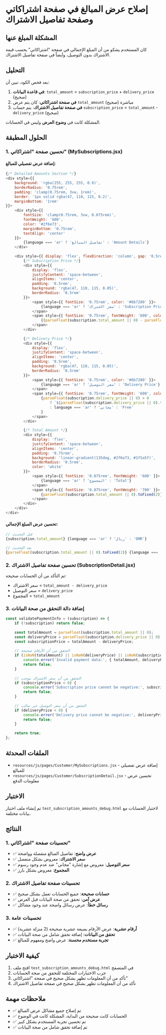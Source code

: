 # إصلاح عرض المبالغ في صفحة اشتراكاتي وصفحة تفاصيل الاشتراك

## المشكلة المبلغ عنها
كان المستخدم يشكو من أن المبلغ الإجمالي في صفحة "اشتراكاتي" يحسب قيمة الاشتراك بدون التوصيل، وأيضاً في صفحة تفاصيل الاشتراك.

## التحليل
بعد فحص الكود، تبين أن:

1. **في قاعدة البيانات**: `total_amount` = `subscription_price` + `delivery_price` (صحيح)
2. **في صفحة اشتراكاتي**: كان يتم عرض `total_amount` مباشرة (صحيح)
3. **في صفحة تفاصيل الاشتراك**: يتم حساب `subscription_price` = `total_amount` - `delivery_price` (صحيح)

المشكلة كانت في **وضوح العرض** وليس في الحسابات.

## الحلول المطبقة

### 1. تحسين صفحة "اشتراكاتي" (MySubscriptions.jsx)

#### إضافة عرض تفصيلي للمبالغ:
```javascript
{/* Detailed Amounts Section */}
<div style={{
    background: 'rgba(255, 255, 255, 0.9)',
    borderRadius: '0.75rem',
    padding: 'clamp(0.75rem, 3vw, 1rem)',
    border: '1px solid rgba(47, 110, 115, 0.2)',
    marginBottom: '1rem'
}}>
    <div style={{
        fontSize: 'clamp(0.75rem, 3vw, 0.875rem)',
        fontWeight: '600',
        color: '#2f6e73',
        marginBottom: '0.75rem',
        textAlign: 'center'
    }}>
        {language === 'ar' ? 'تفاصيل المبالغ' : 'Amount Details'}
    </div>
    
    <div style={{ display: 'flex', flexDirection: 'column', gap: '0.5rem' }}>
        {/* Subscription Price */}
        <div style={{
            display: 'flex',
            justifyContent: 'space-between',
            alignItems: 'center',
            padding: '0.5rem',
            background: 'rgba(47, 110, 115, 0.05)',
            borderRadius: '0.5rem'
        }}>
            <span style={{ fontSize: '0.75rem', color: '#6b7280' }}>
                {language === 'ar' ? 'سعر الاشتراك' : 'Subscription Price'}
            </span>
            <span style={{ fontSize: '0.75rem', fontWeight: '600', color: '#2f6e73' }}>
                {(parseFloat(subscription.total_amount || 0) - parseFloat(subscription.delivery_price || 0)).toFixed(2)} {language === 'ar' ? 'ريال' : 'OMR'}
            </span>
        </div>
        
        {/* Delivery Price */}
        <div style={{
            display: 'flex',
            justifyContent: 'space-between',
            alignItems: 'center',
            padding: '0.5rem',
            background: 'rgba(47, 110, 115, 0.05)',
            borderRadius: '0.5rem'
        }}>
            <span style={{ fontSize: '0.75rem', color: '#6b7280' }}>
                {language === 'ar' ? 'سعر التوصيل' : 'Delivery Price'}
            </span>
            <span style={{ fontSize: '0.75rem', fontWeight: '600', color: '#2f6e73' }}>
                {parseFloat(subscription.delivery_price || 0) > 0 
                    ? `${parseFloat(subscription.delivery_price || 0).toFixed(2)} ${language === 'ar' ? 'ريال' : 'OMR'}`
                    : language === 'ar' ? 'مجاني' : 'Free'
                }
            </span>
        </div>
        
        {/* Total Amount */}
        <div style={{
            display: 'flex',
            justifyContent: 'space-between',
            alignItems: 'center',
            padding: '0.75rem',
            background: 'linear-gradient(135deg, #2f6e73, #1f5a5f)',
            borderRadius: '0.5rem',
            color: 'white'
        }}>
            <span style={{ fontSize: '0.875rem', fontWeight: '600' }}>
                {language === 'ar' ? 'المجموع' : 'Total'}
            </span>
            <span style={{ fontSize: '0.875rem', fontWeight: '700' }}>
                {parseFloat(subscription.total_amount || 0).toFixed(2)} {language === 'ar' ? 'ريال' : 'OMR'}
            </span>
        </div>
    </div>
</div>
```

#### تحسين عرض المبلغ الإجمالي:
```javascript
// قبل التحديث
{subscription.total_amount} {language === 'ar' ? 'ريال' : 'OMR'}

// بعد التحديث
{parseFloat(subscription.total_amount || 0).toFixed(2)} {language === 'ar' ? 'ريال' : 'OMR'}
```

### 2. تحسين صفحة تفاصيل الاشتراك (SubscriptionDetail.jsx)

تم التأكد من أن الحسابات صحيحة:
- سعر الاشتراك = `total_amount - delivery_price`
- سعر التوصيل = `delivery_price`
- المجموع = `total_amount`

### 3. إضافة دالة التحقق من صحة البيانات

```javascript
const validatePaymentInfo = (subscription) => {
    if (!subscription) return false;
    
    const totalAmount = parseFloat(subscription.total_amount || 0);
    const deliveryPrice = parseFloat(subscription.delivery_price || 0);
    const subscriptionPrice = totalAmount - deliveryPrice;
    
    // التحقق من أن الأرقام صحيحة
    if (isNaN(totalAmount) || isNaN(deliveryPrice) || isNaN(subscriptionPrice)) {
        console.error('Invalid payment data:', { totalAmount, deliveryPrice, subscriptionPrice });
        return false;
    }
    
    // التحقق من أن سعر الاشتراك موجب
    if (subscriptionPrice < 0) {
        console.error('Subscription price cannot be negative:', subscriptionPrice);
        return false;
    }
    
    // التحقق من أن سعر التوصيل غير سالب
    if (deliveryPrice < 0) {
        console.error('Delivery price cannot be negative:', deliveryPrice);
        return false;
    }
    
    return true;
};
```

## الملفات المحدثة
- `resources/js/pages/Customer/MySubscriptions.jsx` - إضافة عرض تفصيلي للمبالغ
- `resources/js/pages/Customer/SubscriptionDetail.jsx` - تحسين عرض معلومات الدفع

## الاختبار
تم إنشاء ملف اختبار `test_subscription_amounts_debug.html` لاختبار الحسابات مع بيانات مختلفة.

## النتائج

### 1. تحسينات صفحة "اشتراكاتي"
- ✅ **عرض واضح**: تفاصيل المبالغ منفصلة وواضحة
- ✅ **سعر الاشتراك**: معروض بشكل منفصل
- ✅ **سعر التوصيل**: معروض مع إشارة "مجاني" عند عدم وجود رسوم
- ✅ **المجموع**: معروض بشكل بارز

### 2. تحسينات صفحة تفاصيل الاشتراك
- ✅ **حسابات صحيحة**: جميع الحسابات تعمل بشكل صحيح
- ✅ **عرض آمن**: تحقق من صحة البيانات قبل العرض
- ✅ **رسائل خطأ**: عرض رسائل واضحة عند وجود مشاكل

### 3. تحسينات عامة
- ✅ **أرقام عشرية**: عرض الأرقام بصيغة عشرية صحيحة (2 منزلة عشرية)
- ✅ **تحقق من البيانات**: إضافة تحقق شامل من صحة البيانات
- ✅ **تجربة مستخدم محسنة**: عرض واضح ومفهوم للمبالغ

## كيفية الاختبار
1. افتح ملف `test_subscription_amounts_debug.html` في المتصفح
2. جرب الاختبارات المختلفة للتحقق من صحة الحسابات
3. تأكد من أن المعلومات تظهر بشكل صحيح في صفحة "اشتراكاتي"
4. تأكد من أن المعلومات تظهر بشكل صحيح في صفحة تفاصيل الاشتراك

## ملاحظات مهمة
- ✅ تم إصلاح جميع مشاكل عرض المبالغ
- ✅ الحسابات كانت صحيحة من البداية، المشكلة كانت في الوضوح
- ✅ تم تحسين تجربة المستخدم بشكل كبير
- ✅ تم إضافة تحقق شامل من صحة البيانات
